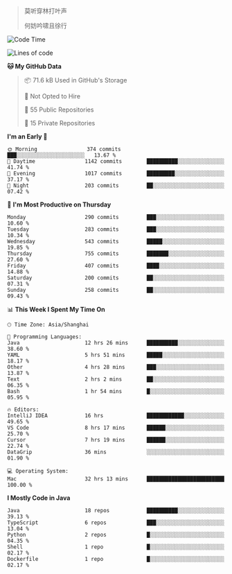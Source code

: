 > 莫听穿林打叶声
> 
> 何妨吟啸且徐行

<!-- ![Github Stats](https://github-readme-stats.vercel.app/api?username=catch6&count_private=true&show_icons=true&theme=gruvbox) -->

<!-- ![Top Langs](https://github-readme-stats.vercel.app/api/top-langs/?username=catch6&layout=compact) -->

<!--START_SECTION:waka-->
![Code Time](http://img.shields.io/badge/Code%20Time-2%2C147%20hrs%206%20mins-blue)

![Lines of code](https://img.shields.io/badge/From%20Hello%20World%20I%27ve%20Written-9.4%20million%20lines%20of%20code-blue)

**🐱 My GitHub Data** 

> 📦 71.6 kB Used in GitHub's Storage 
 > 
> 🚫 Not Opted to Hire
 > 
> 📜 55 Public Repositories 
 > 
> 🔑 15 Private Repositories 
 > 
**I'm an Early 🐤** 

```text
🌞 Morning                374 commits         ███░░░░░░░░░░░░░░░░░░░░░░   13.67 % 
🌆 Daytime                1142 commits        ██████████░░░░░░░░░░░░░░░   41.74 % 
🌃 Evening                1017 commits        █████████░░░░░░░░░░░░░░░░   37.17 % 
🌙 Night                  203 commits         ██░░░░░░░░░░░░░░░░░░░░░░░   07.42 % 
```
📅 **I'm Most Productive on Thursday** 

```text
Monday                   290 commits         ███░░░░░░░░░░░░░░░░░░░░░░   10.60 % 
Tuesday                  283 commits         ███░░░░░░░░░░░░░░░░░░░░░░   10.34 % 
Wednesday                543 commits         █████░░░░░░░░░░░░░░░░░░░░   19.85 % 
Thursday                 755 commits         ███████░░░░░░░░░░░░░░░░░░   27.60 % 
Friday                   407 commits         ████░░░░░░░░░░░░░░░░░░░░░   14.88 % 
Saturday                 200 commits         ██░░░░░░░░░░░░░░░░░░░░░░░   07.31 % 
Sunday                   258 commits         ██░░░░░░░░░░░░░░░░░░░░░░░   09.43 % 
```


📊 **This Week I Spent My Time On** 

```text
🕑︎ Time Zone: Asia/Shanghai

💬 Programming Languages: 
Java                     12 hrs 26 mins      ██████████░░░░░░░░░░░░░░░   38.60 % 
YAML                     5 hrs 51 mins       █████░░░░░░░░░░░░░░░░░░░░   18.17 % 
Other                    4 hrs 28 mins       ███░░░░░░░░░░░░░░░░░░░░░░   13.87 % 
Text                     2 hrs 2 mins        ██░░░░░░░░░░░░░░░░░░░░░░░   06.35 % 
Bash                     1 hr 54 mins        █░░░░░░░░░░░░░░░░░░░░░░░░   05.95 % 

🔥 Editors: 
IntelliJ IDEA            16 hrs              ████████████░░░░░░░░░░░░░   49.65 % 
VS Code                  8 hrs 17 mins       ██████░░░░░░░░░░░░░░░░░░░   25.70 % 
Cursor                   7 hrs 19 mins       ██████░░░░░░░░░░░░░░░░░░░   22.74 % 
DataGrip                 36 mins             ░░░░░░░░░░░░░░░░░░░░░░░░░   01.90 % 

💻 Operating System: 
Mac                      32 hrs 13 mins      █████████████████████████   100.00 % 
```

**I Mostly Code in Java** 

```text
Java                     18 repos            ██████████░░░░░░░░░░░░░░░   39.13 % 
TypeScript               6 repos             ███░░░░░░░░░░░░░░░░░░░░░░   13.04 % 
Python                   2 repos             █░░░░░░░░░░░░░░░░░░░░░░░░   04.35 % 
Shell                    1 repo              █░░░░░░░░░░░░░░░░░░░░░░░░   02.17 % 
Dockerfile               1 repo              █░░░░░░░░░░░░░░░░░░░░░░░░   02.17 % 
```




<!--END_SECTION:waka-->
